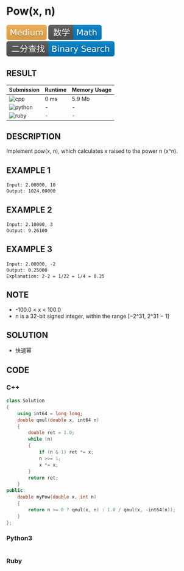 # Pow(x, n)

![Medium](../../materials/-Medium-f0ad4e.svg) ![Math](../../materials/数学-Math-007ec6.svg) ![Binary_Search](../../materials/二分查找-Binary_Search-007ec6.svg)

## RESULT

| Submission                                                        | Runtime | Memory Usage |
| ----------------------------------------------------------------- | ------- | ------------ |
| ![cpp](https://img.shields.io/badge/leetcode050-cpp-f34b7d.svg)   | 0 ms    | 5.9 Mb       |
| ![python](https://img.shields.io/badge/leetcode050-py-3572A5.svg) | -       | -            |
| ![ruby](https://img.shields.io/badge/leetcode050-rb-701516.svg)   | -       | -            |

## DESCRIPTION

Implement pow(x, n), which calculates x raised to the power n (x^n).

## EXAMPLE 1

```plain
Input: 2.00000, 10
Output: 1024.00000
```

## EXAMPLE 2

```plain
Input: 2.10000, 3
Output: 9.26100
```

## EXAMPLE 3

```plain
Input: 2.00000, -2
Output: 0.25000
Explanation: 2-2 = 1/22 = 1/4 = 0.25
```

## NOTE

* -100.0 < x < 100.0
* n is a 32-bit signed integer, within the range [−2^31, 2^31 − 1]

## SOLUTION

* 快速幂

## CODE

### C++

```cpp
class Solution
{
    using int64 = long long;
    double qmul(double x, int64 n)
    {
        double ret = 1.0;
        while (n)
        {
            if (n & 1) ret *= x;
            n >>= 1;
            x *= x;
        }
        return ret;
    }
public:
    double myPow(double x, int n)
    {
        return n >= 0 ? qmul(x, n) : 1.0 / qmul(x, -int64(n));
    }
};
```

### Python3

```python
```

### Ruby

```ruby
```
